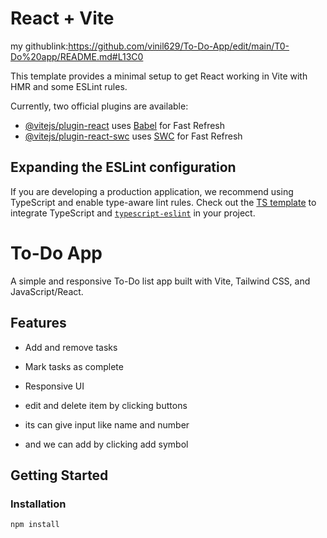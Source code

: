 # React + Vite

my githublink:https://github.com/vinil629/To-Do-App/edit/main/T0-Do%20app/README.md#L13C0

This template provides a minimal setup to get React working in Vite with HMR and some ESLint rules.

Currently, two official plugins are available:

- [@vitejs/plugin-react](https://github.com/vitejs/vite-plugin-react/blob/main/packages/plugin-react/README.md) uses [Babel](https://babeljs.io/) for Fast Refresh
- [@vitejs/plugin-react-swc](https://github.com/vitejs/vite-plugin-react-swc) uses [SWC](https://swc.rs/) for Fast Refresh

## Expanding the ESLint configuration

If you are developing a production application, we recommend using TypeScript and enable type-aware lint rules. Check out the [TS template](https://github.com/vitejs/vite/tree/main/packages/create-vite/template-react-ts) to integrate TypeScript and [`typescript-eslint`](https://typescript-eslint.io) in your project.




# To-Do App

A simple and responsive To-Do list app built with Vite, Tailwind CSS, and JavaScript/React.

## Features
- Add and remove tasks
- Mark tasks as complete
- Responsive UI
- edit and delete item by clicking buttons

- its can give input like name and number
-  and we can add by clicking add symbol

## Getting Started

### Installation

```bash
npm install
